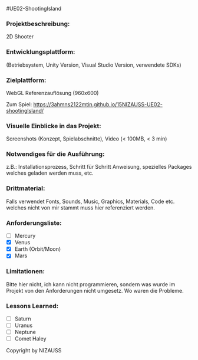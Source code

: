 #UE02-ShootingIsland

### Projektbeschreibung: 
2D Shooter

### Entwicklungsplattform: 
(Betriebsystem, Unity Version, Visual Studio Version, verwendete SDKs)

### Zielplattform: 
WebGL Referenzauflösung (960x600) 

Zum Spiel: https://3ahmns2122mtin.github.io/15NIZAUSS-UE02-shootingIsland/

### Visuelle Einblicke in das Projekt: 
Screenshots (Konzept, Spielabschnitte), Video (< 100MB, < 3 min)

### Notwendiges für die Ausführung: 
z.B.: Installationsprozess, Schritt für Schritt Anweisung, spezielles Packages welches geladen werden muss, etc.  

### Drittmaterial: 
Falls verwendet Fonts, Sounds, Music, Graphics, Materials, Code etc. welches nicht von mir stammt muss hier referenziert werden. 

### Anforderungsliste:  
- [ ] Mercury
- [x] Venus
- [x] Earth (Orbit/Moon)
- [x] Mars

### Limitationen:
Bitte hier nicht, ich kann nicht programmieren, sondern was wurde im Projekt von den Anforderungen nicht umgesetz. Wo waren die Probleme. 

### Lessons Learned:
- [ ] Saturn
- [ ] Uranus
- [ ] Neptune
- [ ] Comet Haley

Copyright by NIZAUSS 
